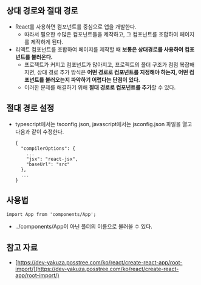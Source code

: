 ## 상대 경로와 절대 경로

- React를 사용하면 컴포넌트를 중심으로 앱을 개발한다.
    - 따라서 필요한 수많은 컴포넌트들을 제작하고, 그 컴포넌트를 조합하여 페이지를 제작하게 된다.
- 리액트 컴포넌트를 조합하여 페이지를 제작할 때 **보통은 상대경로를 사용하여 컴포넌트를 불러온다.**
    - 프로젝트가 커지고 컴포넌트가 많아지고, 프로젝트의 폴더 구조가 점점 복잡해지면, 상대 경로 추가 방식은 **어떤 경로로 컴포넌트를 지정해야 하는지, 어떤 컴포넌트를 불러오는지 파악하기 어렵다는 단점이 있다.**
    - 이러한 문제를 해결하기 위해 **절대 경로로 컴포넌트를 추가**할 수 있다.

## 절대 경로 설정

- typescript에서는 tsconfig.json, javascript에서는 jsconfig.json 파일을 열고 다음과 같이 수정한다.
    
    ```tsx
    {
      "compilerOptions": {
        ...
        "jsx": "react-jsx",
        "baseUrl": "src"
      },
      ...
    }
    ```
    

## 사용법

```tsx
import App from 'components/App';
```

- ../components/App이 아닌 폴더의 이름으로 불러올 수 있다.

## 참고 자료

- [https://dev-yakuza.posstree.com/ko/react/create-react-app/root-import/](https://dev-yakuza.posstree.com/ko/react/create-react-app/root-import/)